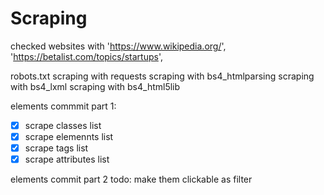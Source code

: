 # Scraping
checked websites with 
'https://www.wikipedia.org/',
'https://betalist.com/topics/startups',

robots.txt 
scraping with requests
scraping with bs4_htmlparsing
scraping with bs4_lxml
scraping with bs4_html5lib

elements commmit part 1: 
- [x] scrape  classes list 
- [x] scrape  elemennts list 
- [x] scrape  tags list 
- [x] scrape  attributes list 

elements commit part 2 todo:
make them clickable as filter